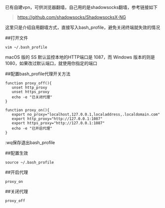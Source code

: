 
已有自建vpn，可供浏览器翻墙，自己用的是shadowsocks翻墙，参考链接如下
>https://github.com/shadowsocks/ShadowsocksX-NG

这里只是介绍自用翻墙方式，直接写入bash_profile，避免关闭终端就失效的情况

##打开文件
```
vim ~/.bash_profile
```

macOS 版的 SS 默认监控本地的HTTP端口是 1087，而 Windows 版本的则是 1080，如果改过默认端口，就使用你指定的端口

##配置bash_profile代理开关方法

```
function proxy_off(){
   unset http_proxy
   unset https_proxy
   echo -e "已关闭代理"
}

function proxy_on(){
   export no_proxy="localhost,127.0.0.1,localaddress,.localdomain.com"
   export http_proxy="http://127.0.0.1:1087"
   export https_proxy="http://127.0.0.1:1087"
   echo -e "已开启代理"
}
```
:wq保存退出bash_profile

##配置生效
```
source ~/.bash_profile
```

##开启代理
```
proxy_on
```

##关闭代理
```
proxy_off
```

